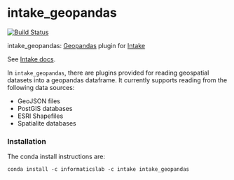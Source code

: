 # intake_geopandas

[![Build Status](https://travis-ci.com/informatics-lab/intake_geopandas.svg?branch=master)](https://travis-ci.com/informatics-lab/intake_geopandas)

intake_geopandas: [Geopandas](http://geopandas.org/) plugin for [Intake](https://github.com/informatics-lab/intake_geopandas)

See [Intake docs](https://intake.readthedocs.io/en/latest/overview.html).

In `intake_geopandas`, there are plugins provided for reading geospatial datasets into a geopandas dataframe.
It currently supports reading from the following data sources:
  - GeoJSON files
  - PostGIS databases
  - ESRI Shapefiles
  - Spatialite databases

### Installation

The conda install instructions are:

```
conda install -c informaticslab -c intake intake_geopandas
```
